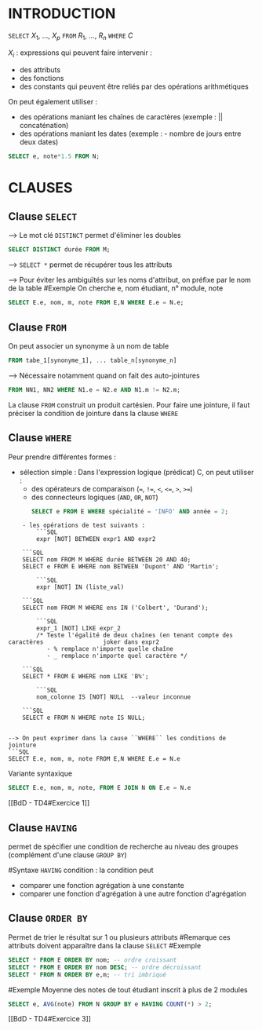 # INTRODUCTION 

```SELECT``` $X_1, \ ..., \ X_p$
``FROM`` $R_1, \ ..., \ R_n$ 
``WHERE`` $C$ 

$X_i$ : expressions qui peuvent faire intervenir :
- des attributs
- des fonctions
- des constants
qui peuvent être reliés par des opérations arithmétiques

On peut également utiliser :
- des opérations maniant les chaînes de caractères (exemple : || concaténation)
- des opérations maniant les dates (exemple : - nombre de jours entre deux dates)
```SQL
SELECT e, note*1.5 FROM N;
```

# CLAUSES

## Clause ``SELECT``

--> Le mot clé ``DISTINCT`` permet d'éliminer les doubles
```SQL
SELECT DISTINCT durée FROM M;
```

--> ``SELECT *`` permet de récupérer tous les attributs

--> Pour éviter les ambiguïtés sur les noms d'attribut, on préfixe par le nom de la table
#Exemple On cherche e, nom étudiant, n° module, note
```SQL
SELECT E.e, nom, m, note FROM E,N WHERE E.e = N.e;
```

## Clause ``FROM``

On peut associer un synonyme à un nom de table
```SQL
FROM tabe_1[synonyme_1], ... table_n[synonyme_n]
```

--> Nécessaire notamment quand on fait des auto-jointures
```SQL
FROM NN1, NN2 WHERE N1.e = N2.e AND N1.m != N2.m;
```
La clause ``FROM`` construit un produit cartésien. Pour faire une jointure, il faut préciser la condition de jointure dans la clause ``WHERE``

## Clause ``WHERE``

Peur prendre différentes formes :
- sélection simple : Dans l'expression logique (prédicat) C, on peut utiliser :
	- des opérateurs de comparaison (``=``, ``!=``, ``<``, ``<=``, ``>``, ``>=``)
	- des connecteurs logiques (``AND``, ``OR``, ``NOT``)
		```SQL
		SELECT e FROM E WHERE spécialité = 'INFO' AND année = 2;
```
	- les opérations de test suivants :
		```SQL
		expr [NOT] BETWEEN expr1 AND expr2
```
		```SQL
		SELECT nom FROM M WHERE durée BETWEEN 20 AND 40;
		SELECT e FROM E WHERE nom BETWEEN 'Dupont' AND 'Martin';
```
		```SQL
		expr [NOT] IN (liste_val) 
```
		```SQL
		SELECT nom FROM M WHERE ens IN ('Colbert', 'Durand');
```
		```SQL 
		expr_1 [NOT] LIKE expr_2
		/* Teste l'égalité de deux chaînes (en tenant compte des caractères                 joker dans expr2
		   - % remplace n'importe quelle chaîne
		   - _ remplace n'importe quel caractère */
```
		```SQL
		SELECT * FROM E WHERE nom LIKE 'B%';
```
		```SQL
		nom_colonne IS [NOT] NULL  --valeur inconnue
```
		```SQL
		SELECT e FROM N WHERE note IS NULL;
```

--> On peut exprimer dans la cause ``WHERE`` les conditions de jointure
```SQL
SELECT E.e, nom, m, note FROM E,N WHERE E.e = N.e
```
Variante syntaxique
```SQL
SELECT E.e, nom, m, note, FROM E JOIN N ON E.e = N.e
```

[[BdD - TD4#Exercice 1]]

## Clause ``HAVING`` 

permet de spécifier une condition de recherche au niveau des groupes (complément d'une clause ``GROUP BY``)

#Syntaxe ``HAVING`` condition : la condition peut
- comparer une fonction agrégation à une constante
- comparer une fonction d'agrégation à une autre fonction d'agrégation

## Clause ``ORDER BY``

Permet de trier le résultat sur 1 ou plusieurs attributs
#Remarque ces attributs doivent apparaître dans la clause ``SELECT`` 
#Exemple 
```SQL
SELECT * FROM E ORDER BY nom; -- ordre croissant
SELECT * FROM E ORDER BY nom DESC; -- ordre décroissant
SELECT * FROM N ORDER BY e,m; -- tri imbriqué
```
#Exemple Moyenne des notes de tout étudiant inscrit à plus de 2 modules
```SQL
SELECT e, AVG(note) FROM N GROUP BY e HAVING COUNT(*) > 2;
```

[[BdD - TD4#Exercice 3]]